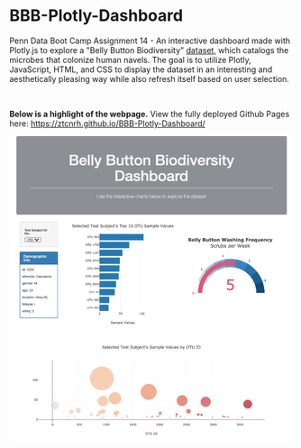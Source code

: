 # BBB-Plotly-Dashboard

Penn Data Boot Camp Assignment 14 - An interactive dashboard made with Plotly.js to explore a "Belly Button Biodiversity" [dataset](http://robdunnlab.com/projects/belly-button-biodiversity/results-and-data/), which catalogs the microbes that colonize human navels.
The goal is to utilize Plotly, JavaScript, HTML, and CSS to display the dataset in an interesting and aesthetically pleasing way while also refresh itself based on user selection.

<br>

<strong>Below is a highlight of the webpage.</strong> View the fully deployed Github Pages here: https://ztcnrh.github.io/BBB-Plotly-Dashboard/

![Plotly Dashboard Preview](highlights/deployment_highlight.png)
